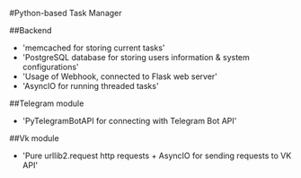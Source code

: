 #Python-based Task Manager

##Backend
- 'memcached for storing current tasks'
- 'PostgreSQL database for storing users information & system configurations'
- 'Usage of Webhook, connected to Flask web server'
- 'AsyncIO for running threaded tasks'

##Telegram module
- 'PyTelegramBotAPI for connecting with Telegram Bot API'

##Vk module
- 'Pure urllib2.request http requests + AsyncIO for sending requests to VK API'
